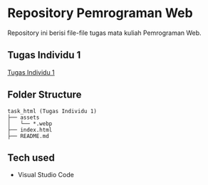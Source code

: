 # Repository Pemrograman Web
Repository ini berisi file-file tugas mata kuliah Pemrograman Web.

## Tugas Individu 1
[Tugas Individu 1](task_html/README.md)

## Folder Structure
```
task_html (Tugas Individu 1)
├── assets
│   └── *.webp
├── index.html
├── README.md
```

## Tech used
- Visual Studio Code